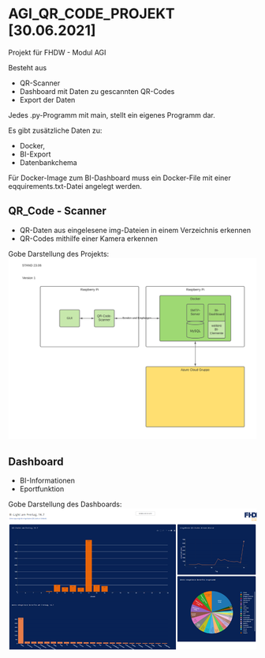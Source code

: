 # AGI_QR_CODE_PROJEKT [30.06.2021]
Projekt für FHDW - Modul AGI

Besteht aus 
- QR-Scanner
- Dashboard mit Daten zu gescannten QR-Codes
- Export der Daten

Jedes .py-Programm mit main, stellt ein eigenes Programm dar. 

Es gibt zusätzliche Daten zu:
- Docker,
- BI-Export
- Datenbankchema

Für Docker-Image zum BI-Dashboard muss ein Docker-File mit einer eqquirements.txt-Datei angelegt werden.

## QR_Code - Scanner 
- QR-Daten aus eingelesene img-Dateien in einem Verzeichnis erkennen
- QR-Codes mithilfe einer Kamera erkennen 

Gobe Darstellung des Projekts: 
![Screenshot](ARCHITEKTUR.png)


## Dashboard 
- BI-Informationen
- Eportfunktion

Gobe Darstellung des Dashboards: 
![Screenshot](dashboard.png)
